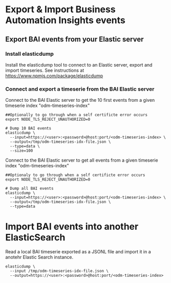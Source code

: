 # Export & Import Business Automation Insights events 

## Export BAI events from your Elastic server

### Install elasticdump
Install the elasticdump tool to connect to an Elastic server, export and import timeseries.
See instructions at https://www.npmjs.com/package/elasticdump

### Connect and export a timeserie from the BAI Elastic server

Connect to the BAI Elastic server to get the 10 first events from a given timeserie index "odm-timeseries-index"

```shell
##Optionally to go through when a self certificte error occurs
export NODE_TLS_REJECT_UNAUTHORIZED=0

# Dump 10 BAI events
elasticdump \
  --input=https://<user>:<password>@host:port/<odm-timeseries-index> \
  --output=/tmp/odm-timeseries-idx-file.json \
  --type=data \
  --size=100
```

Connect to the BAI Elastic server to get all events from a given timeserie index "odm-timeseries-index"

```shell
##Optionaly to go through when a self certificte error occurs
export NODE_TLS_REJECT_UNAUTHORIZED=0

# Dump all BAI events
elasticdump \
  --input=https://<user>:<password>@host:port/<odm-timeseries-index> \
  --output=/tmp/odm-timeseries-idx-file.json \
  --type=data
```

# Import BAI events into another ElasticSearch

Read a local BAI timeserie exported as a JSONL file and import it in a anotehr Elastic Search instance.
```shell
elasticdump \
  --input /tmp/odm-timeseries-idx-file.json \
  --output=https://<user>:<password>@host:port/<odm-timeseries-index>
```
